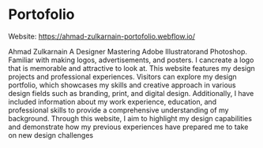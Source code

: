 # Portofolio
Website: https://ahmad-zulkarnain-portofolio.webflow.io/
<p>Ahmad Zulkarnain A Designer Mastering Adobe Illustratorand Photoshop. Familiar with making logos, advertisements, and posters. I cancreate a logo that is memorable and attractive to look at.
This website features my design projects and professional experiences. Visitors can explore my design portfolio, which showcases my skills and creative approach in various design fields such as branding, print, and digital design. Additionally, I have included information about my work experience, education, and professional skills to provide a comprehensive understanding of my background. Through this website, I aim to highlight my design capabilities and demonstrate how my previous experiences have prepared me to take on new design challenges
